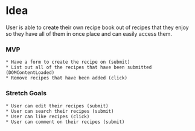 # Idea
User is able to create their own recipe book out of recipes that they enjoy so they have all of them in once place and can easily access them.

### MVP
    * Have a form to create the recipe on (submit)
    * List out all of the recipes that have been submitted (DOMContentLoaded)
    * Remove recipes that have been added (click) 

### Stretch Goals
    * User can edit their recipes (submit)
    * User can search their recipes (submit)
    * User can like recipes (click)
    * User can comment on their recipes (submit)
